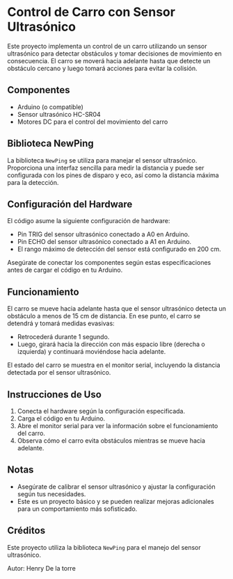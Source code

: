 # Control de Carro con Sensor Ultrasónico

Este proyecto implementa un control de un carro utilizando un sensor ultrasónico para detectar obstáculos y tomar decisiones de movimiento en consecuencia. El carro se moverá hacia adelante hasta que detecte un obstáculo cercano y luego tomará acciones para evitar la colisión.

## Componentes

- Arduino (o compatible)
- Sensor ultrasónico HC-SR04
- Motores DC para el control del movimiento del carro

## Biblioteca NewPing

La biblioteca `NewPing` se utiliza para manejar el sensor ultrasónico. Proporciona una interfaz sencilla para medir la distancia y puede ser configurada con los pines de disparo y eco, así como la distancia máxima para la detección.

## Configuración del Hardware

El código asume la siguiente configuración de hardware:

- Pin TRIG del sensor ultrasónico conectado a A0 en Arduino.
- Pin ECHO del sensor ultrasónico conectado a A1 en Arduino.
- El rango máximo de detección del sensor está configurado en 200 cm.

Asegúrate de conectar los componentes según estas especificaciones antes de cargar el código en tu Arduino.

## Funcionamiento

El carro se mueve hacia adelante hasta que el sensor ultrasónico detecta un obstáculo a menos de 15 cm de distancia. En ese punto, el carro se detendrá y tomará medidas evasivas:

- Retrocederá durante 1 segundo.
- Luego, girará hacia la dirección con más espacio libre (derecha o izquierda) y continuará moviéndose hacia adelante.

El estado del carro se muestra en el monitor serial, incluyendo la distancia detectada por el sensor ultrasónico.

## Instrucciones de Uso

1. Conecta el hardware según la configuración especificada.
2. Carga el código en tu Arduino.
3. Abre el monitor serial para ver la información sobre el funcionamiento del carro.
4. Observa cómo el carro evita obstáculos mientras se mueve hacia adelante.

## Notas

- Asegúrate de calibrar el sensor ultrasónico y ajustar la configuración según tus necesidades.
- Este es un proyecto básico y se pueden realizar mejoras adicionales para un comportamiento más sofisticado.

## Créditos

Este proyecto utiliza la biblioteca `NewPing` para el manejo del sensor ultrasónico.

Autor: Henry De la torre

